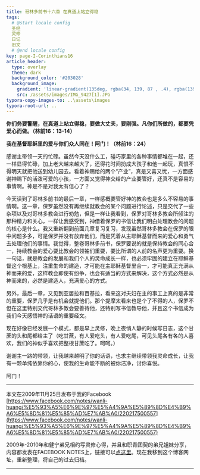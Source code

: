```yaml
---
title: 哥林多前书十六章 在真道上站立得稳
tags: 
  # @start locale config
  圣经
  灵修
  日记
  旧文
  # @end locale config
key: page-I-Corinthians16
article_header:
  type: overlay
  theme: dark
  background_color: '#203028'
  background_image:
    gradient: 'linear-gradient(135deg, rgba(34, 139, 87 , .4), rgba(139, 34, 139, .4))'
    src: /assets/images/IMG_9427[1].JPG
typora-copy-images-to: ..\assets\images
typora-root-url: ..
---
```


**你们务要警醒，在真道上站立得稳，要做大丈夫，要刚强。凡你们所做的，都要凭爱心而做。（林前16：13-14）**

**我在基督耶稣里的爱与你们众人同在！阿门！（林前16：24）**

<!--more-->

感谢主带领一天的忙碌。虽然今天没什么工，碰巧家里的各种事情都堆在一起，还一样显得忙碌，加上老大越来越大了，还得花时间扮成大孩子和他一起玩，真恨不得明天就把他送到幼儿园去。看着神赐给的两个“产业”，真是又喜又忧，一方面感谢神赐下的活泼可爱的小孩，一方面又觉得神交给的产业要管好，还真不是容易的事情啊。神是不是对我太有信心了？

今天读到了哥林多前书的最后一章，一样感概要管好神的教会也是多么不容易的事情啊。这一章，保罗虽然没有再继续就教会的某个问题进行论述，只是交代了一些杂项以及对哥林多教会进行劝勉，但是一样让我看到，保罗对哥林多教会所倾注的那种精力和关心，一样让我感受到，神借着保罗的书信让我们明白处理教会的问题的核心是什么。我又重新翻到前面几章复习复习，发现虽然哥林多教会在保罗的眼中问题多多，可是保罗并没有放弃他们，而是凭着从主耶稣基督而来的爱心和勇气去处理他们的事情。我觉得，整卷哥林多前书，保罗要说的就是保持教会的同心合一，持续教会的爱心要比教会的领袖们重要，要比所谓的人前的名声更为重要。换一句话，就是教会的发展和我们个人的灵命成长一样，也必须牢固的建立在耶稣基督这个根基上，注重生命的建造，才可能在主耶稣基督里合一，才可能真正充满从神而来的爱，这样教会即使有纷争，也会有适当的方式来解决，这个方式必然是从神而来的，必然是建造人，充满爱心的方式。

另外，最后一章，又见到亚居拉和百基拉，看来这对夫妇在主的事工上真的是非常的重要，保罗几乎是有机会就提他们。那个提摩太看来也是个了不得的人，保罗不但在这里特别交代哥林多教会要善待他，还特别写书信教导他，并且这个书信成为我们今天感悟神的话语的重要经文。

现在好像已经发展一个模式，都是早上灵修，晚上夜悄人静的时候写日志，这个甘蔗的头和尾都给主了（吃甘蔗，有人爱吃头，有人爱吃尾，可见头尾各有各的人喜欢，我们的神似乎喜欢把整根甘蔗吃了。呵呵。）

谢谢主一路的带领，让我越来越明了你的话语，也求主继续带领我灵命成长，让我有一颗单纯依靠你的心，使我的生命能不断的被你洁净，讨你喜悦。

阿门！

---

本文在2009年11月25日发布于我的Facebook [https://www.facebook.com/notes/wanli-huang/%E5%93%A5%E6%9E%97%E5%A4%9A%E5%89%8D%E4%B9%A6%E5%8D%81%E5%85%AD%E7%AB%A0/220217500557](https://www.facebook.com/notes/wanli-huang/%E5%93%A5%E6%9E%97%E5%A4%9A%E5%89%8D%E4%B9%A6%E5%8D%81%E5%85%AD%E7%AB%A0/220217500557)

2009年-2010年和健宁弟兄相约写灵修心得，并且和职青团契的弟兄姐妹分享，内容都发表在FACEBOOK NOTES上，链接可以[点这里](https://www.facebook.com/wanli.huang/notes)。现在我移到这个博客网址，重新整理，将自己的过去归档。

---





